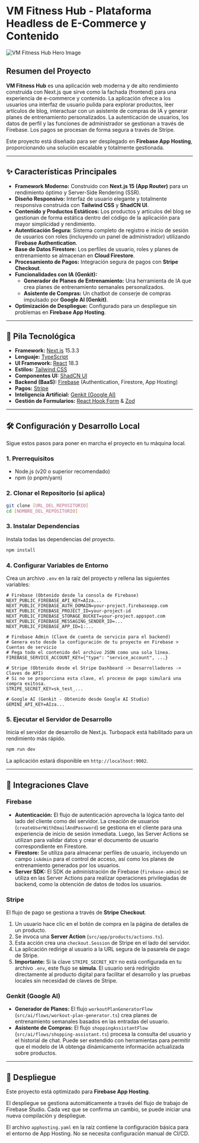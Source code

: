 # VM Fitness Hub - Plataforma Headless de E-Commerce y Contenido

![VM Fitness Hub Hero Image](https://images.unsplash.com/photo-1586323289103-e309634e2a1b?crop=entropy&cs=tinysrgb&fit=max&fm=jpg&ixid=M3w3NDE5ODJ8MHwxfHNlYXJjaHw5fHxmaXRuZXNzJTIwd29tYW58ZW58MHx8fHwxNzU5NzY3MDA5fDA&ixlib=rb-4.1.0&q=80&w=1080)

## Resumen del Proyecto

**VM Fitness Hub** es una aplicación web moderna y de alto rendimiento construida con Next.js que sirve como la fachada (frontend) para una experiencia de e-commerce y contenido. La aplicación ofrece a los usuarios una interfaz de usuario pulida para explorar productos, leer artículos de blog, interactuar con un asistente de compras de IA y generar planes de entrenamiento personalizados. La autenticación de usuarios, los datos de perfil y las funciones de administrador se gestionan a través de Firebase. Los pagos se procesan de forma segura a través de Stripe.

Este proyecto está diseñado para ser desplegado en **Firebase App Hosting**, proporcionando una solución escalable y totalmente gestionada.

---

## ✨ Características Principales

- **Framework Moderno:** Construido con **Next.js 15 (App Router)** para un rendimiento óptimo y Server-Side Rendering (SSR).
- **Diseño Responsivo:** Interfaz de usuario elegante y totalmente responsiva construida con **Tailwind CSS** y **ShadCN UI**.
- **Contenido y Productos Estáticos:** Los productos y artículos del blog se gestionan de forma estática dentro del código de la aplicación para mayor simplicidad y rendimiento.
- **Autenticación Segura:** Sistema completo de registro e inicio de sesión de usuarios con roles (incluyendo un panel de administrador) utilizando **Firebase Authentication**.
- **Base de Datos Firestore:** Los perfiles de usuario, roles y planes de entrenamiento se almacenan en **Cloud Firestore**.
- **Procesamiento de Pagos:** Integración segura de pagos con **Stripe Checkout**.
- **Funcionalidades con IA (Genkit):**
    - **Generador de Planes de Entrenamiento:** Una herramienta de IA que crea planes de entrenamiento semanales personalizados.
    - **Asistente de Compras:** Un chatbot de conserje de compras impulsado por **Google AI (Genkit)**.
- **Optimización de Despliegue:** Configurado para un despliegue sin problemas en **Firebase App Hosting**.

---

## 🚀 Pila Tecnológica

- **Framework:** [Next.js](https://nextjs.org/) 15.3.3
- **Lenguaje:** [TypeScript](https://www.typescriptlang.org/)
- **UI Framework:** [React](https://reactjs.org/) 18.3
- **Estilos:** [Tailwind CSS](https://tailwindcss.com/)
- **Componentes UI:** [ShadCN UI](https://ui.shadcn.com/)
- **Backend (BaaS):** [Firebase](https://firebase.google.com/) (Authentication, Firestore, App Hosting)
- **Pagos:** [Stripe](https://stripe.com/)
- **Inteligencia Artificial:** [Genkit (Google AI)](https://firebase.google.com/docs/genkit)
- **Gestión de Formularios:** [React Hook Form](https://react-hook-form.com/) & [Zod](https://zod.dev/)

---

## 🛠️ Configuración y Desarrollo Local

Sigue estos pasos para poner en marcha el proyecto en tu máquina local.

### 1. Prerrequisitos

- Node.js (v20 o superior recomendado)
- npm (o pnpm/yarn)

### 2. Clonar el Repositorio (si aplica)

```bash
git clone [URL_DEL_REPOSITORIO]
cd [NOMBRE_DEL_REPOSITORIO]
```

### 3. Instalar Dependencias

Instala todas las dependencias del proyecto.

```bash
npm install
```

### 4. Configurar Variables de Entorno

Crea un archivo `.env` en la raíz del proyecto y rellena las siguientes variables:

```plaintext
# Firebase (Obtenido desde la consola de Firebase)
NEXT_PUBLIC_FIREBASE_API_KEY=AIza...
NEXT_PUBLIC_FIREBASE_AUTH_DOMAIN=your-project.firebaseapp.com
NEXT_PUBLIC_FIREBASE_PROJECT_ID=your-project-id
NEXT_PUBLIC_FIREBASE_STORAGE_BUCKET=your-project.appspot.com
NEXT_PUBLIC_FIREBASE_MESSAGING_SENDER_ID=...
NEXT_PUBLIC_FIREBASE_APP_ID=1:...

# Firebase Admin (Clave de cuenta de servicio para el backend)
# Genera esto desde la configuración de tu proyecto en Firebase > Cuentas de servicio
# Pega todo el contenido del archivo JSON como una sola línea.
FIREBASE_SERVICE_ACCOUNT_KEY={"type": "service_account", ...}

# Stripe (Obtenido desde el Stripe Dashboard -> Desarrolladores -> Claves de API)
# Si no se proporciona esta clave, el proceso de pago simulará una compra exitosa.
STRIPE_SECRET_KEY=sk_test_...

# Google AI (Genkit - Obtenido desde Google AI Studio)
GEMINI_API_KEY=AIza...
```

### 5. Ejecutar el Servidor de Desarrollo

Inicia el servidor de desarrollo de Next.js. Turbopack está habilitado para un rendimiento más rápido.

```bash
npm run dev
```

La aplicación estará disponible en `http://localhost:9002`.

---

## 🔧 Integraciones Clave

### Firebase

- **Autenticación:** El flujo de autenticación aprovecha la lógica tanto del lado del cliente como del servidor. La creación de usuarios (`createUserWithEmailAndPassword`) se gestiona en el cliente para una experiencia de inicio de sesión inmediata. Luego, las Server Actions se utilizan para validar datos y crear el documento de usuario correspondiente en Firestore.
- **Firestore:** Se utiliza para almacenar perfiles de usuario, incluyendo un campo `isAdmin` para el control de acceso, así como los planes de entrenamiento generados por los usuarios.
- **Server SDK:** El SDK de administración de Firebase (`firebase-admin`) se utiliza en las Server Actions para realizar operaciones privilegiadas de backend, como la obtención de datos de todos los usuarios.

### Stripe

El flujo de pago se gestiona a través de **Stripe Checkout**.
1.  Un usuario hace clic en el botón de compra en la página de detalles de un producto.
2.  Se invoca una **Server Action** (`src/app/products/actions.ts`).
3.  Esta acción crea una `checkout.Session` de Stripe en el lado del servidor.
4.  La aplicación redirige al usuario a la URL segura de la pasarela de pago de Stripe.
5.  **Importante:** Si la clave `STRIPE_SECRET_KEY` no está configurada en tu archivo `.env`, este flujo se **simula**. El usuario será redirigido directamente al producto digital para facilitar el desarrollo y las pruebas locales sin necesidad de claves de Stripe.

### Genkit (Google AI)

- **Generador de Planes:** El flujo `workoutPlanGeneratorFlow` (`src/ai/flows/workout-plan-generator.ts`) crea planes de entrenamiento semanales basados en las entradas del usuario.
- **Asistente de Compras:** El flujo `shoppingAssistantFlow` (`src/ai/flows/shopping-assistant.ts`) procesa la consulta del usuario y el historial de chat. Puede ser extendido con herramientas para permitir que el modelo de IA obtenga dinámicamente información actualizada sobre productos.

---

## 🚀 Despliegue

Este proyecto está optimizado para **Firebase App Hosting**.

El despliegue se gestiona automáticamente a través del flujo de trabajo de Firebase Studio. Cada vez que se confirma un cambio, se puede iniciar una nueva compilación y despliegue.

El archivo `apphosting.yaml` en la raíz contiene la configuración básica para el entorno de App Hosting. No se necesita configuración manual de CI/CD.
